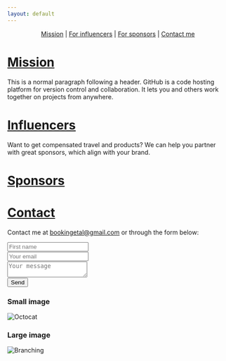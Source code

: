 ```yaml
---
layout: default
---
```

<p align="center">
  <a href="#mission">Mission</a> |
  <a href="#influencers">For influencers</a> |
  <a href="#sponsors">For sponsors</a> |
  <a href="#contact">Contact me</a>
</p>


# [Mission](#mission)

This is a normal paragraph following a header. GitHub is a code hosting platform for version control and collaboration. It lets you and others work together on projects from anywhere.

# [Influencers](#influencers)

 Want to get compensated travel and products? We can help you partner with great sponsors, which align with your brand. 

# [Sponsors](#sponsors)



# [Contact](#contact)

Contact me at bookingetal@gmail.com or through the form below:

<form method="POST" action="https://formspree.io/bookingetal@gmail.com">
  <input type="name" name="name" placeholder="First name"> <br> <div style="height:1px;font-size:2px;">&nbsp;</div> 
  <input type="email" name="email" placeholder="Your email"> <br> <div style="height:1px;font-size:2px;">&nbsp;</div> 
  <textarea name="message" placeholder="Your message"></textarea> <br> <div style="height:1px;font-size:2px;">&nbsp;</div> 
  <button type="submit">Send</button>
</form>

### Small image

![Octocat](https://assets-cdn.github.com/images/icons/emoji/octocat.png)

### Large image

![Branching](https://guides.github.com/activities/hello-world/branching.png)


